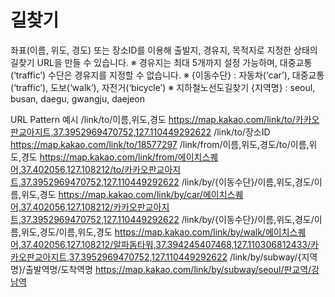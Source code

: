 # 길찾기
좌표(이름, 위도, 경도) 또는 장소ID를 이용해 출발지, 경유지, 목적지로 지정한 상태의 길찾기 URL을 만들 수 있습니다.
※ 경유지는 최대 5개까지 설정 가능하며, 대중교통(‘traffic’) 수단은 경유지를 지정할 수 없습니다.
※ {이동수단} : 자동차(‘car’), 대중교통(‘traffic’), 도보(‘walk’), 자전거(‘bicycle’)
※ 지하철노선도길찾기 {지역명} : seoul, busan, daegu, gwangju, daejeon

URL Pattern	예시
/link/to/이름,위도,경도	https://map.kakao.com/link/to/카카오판교아지트,37.3952969470752,127.110449292622
/link/to/장소ID	https://map.kakao.com/link/to/18577297
/link/from/이름,위도,경도/to/이름,위도,경도	https://map.kakao.com/link/from/에이치스퀘어,37.402056,127.108212/to/카카오판교아지트,37.3952969470752,127.110449292622
/link/by/{이동수단}/이름,위도,경도/이름,위도,경도	https://map.kakao.com/link/by/car/에이치스퀘어,37.402056,127.108212/카카오판교아지트,37.3952969470752,127.110449292622
/link/by/{이동수단}/이름,위도,경도/이름,위도,경도/이름,위도,경도	https://map.kakao.com/link/by/walk/에이치스퀘어,37.402056,127.108212/알파돔타워,37.394245407468,127.110306812433/카카오판교아지트,37.3952969470752,127.110449292622
/link/by/subway/{지역명}/출발역명/도착역명	https://map.kakao.com/link/by/subway/seoul/판교역/강남역